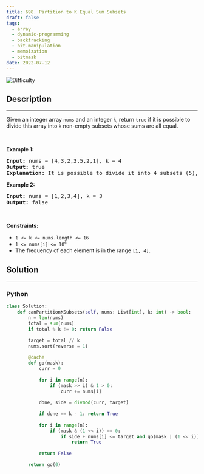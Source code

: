 ```yaml
---
title: 698. Partition to K Equal Sum Subsets
draft: false
tags: 
  - array
  - dynamic-programming
  - backtracking
  - bit-manipulation
  - memoization
  - bitmask
date: 2022-07-12
---
```


![Difficulty](https://img.shields.io/badge/Difficulty-Medium-blue.svg)

## Description

---
<p>Given an integer array <code>nums</code> and an integer <code>k</code>, return <code>true</code> if it is possible to divide this array into <code>k</code> non-empty subsets whose sums are all equal.</p>

<p>&nbsp;</p>
<p><strong class="example">Example 1:</strong></p>

<pre>
<strong>Input:</strong> nums = [4,3,2,3,5,2,1], k = 4
<strong>Output:</strong> true
<strong>Explanation:</strong> It is possible to divide it into 4 subsets (5), (1, 4), (2,3), (2,3) with equal sums.
</pre>

<p><strong class="example">Example 2:</strong></p>

<pre>
<strong>Input:</strong> nums = [1,2,3,4], k = 3
<strong>Output:</strong> false
</pre>

<p>&nbsp;</p>
<p><strong>Constraints:</strong></p>

<ul>
	<li><code>1 &lt;= k &lt;= nums.length &lt;= 16</code></li>
	<li><code>1 &lt;= nums[i] &lt;= 10<sup>4</sup></code></li>
	<li>The frequency of each element is in the range <code>[1, 4]</code>.</li>
</ul>


## Solution

---
### Python
``` py title='partition-to-k-equal-sum-subsets'
class Solution:
    def canPartitionKSubsets(self, nums: List[int], k: int) -> bool:
        n = len(nums)
        total = sum(nums)
        if total % k != 0: return False
        
        target = total // k
        nums.sort(reverse = 1)
        
        @cache
        def go(mask):
            curr = 0
            
            for i in range(n):
                if (mask >> i) & 1 > 0:
                    curr += nums[i]
            
            done, side = divmod(curr, target)
            
            if done == k - 1: return True
            
            for i in range(n):
                if (mask & (1 << i)) == 0:
                    if side + nums[i] <= target and go(mask | (1 << i)):
                        return True
            
            return False
        
        return go(0)

```

